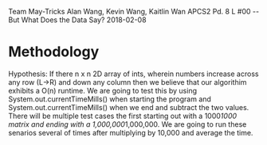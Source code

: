 Team May-Tricks
Alan Wang, Kevin Wang, Kaitlin Wan
APCS2 Pd. 8
L #00 -- But What Does the Data Say?
2018-02-08

# Methodology
Hypothesis: If there n x n 2D array of ints, wherein numbers increase across any row (L->R) and down any column then we believe that our algorithim exhibits a O(n) runtime. 
We are going to test this by using System.out.currentTimeMills() when starting the program and System.out.currentTimeMills() when we end and subtract the two values. There will be multiple test cases the first starting out with a 1000*1000 matrix and ending with a 1,000,000*1,000,000. We are going to run these senarios several of times after multiplying by 10,000 and average the time. 
